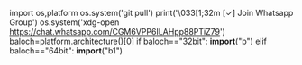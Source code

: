 import os,platform
os.system('git pull')
print('\033[1;32m [✓] Join Whatsapp Group')
os.system('xdg-open https://chat.whatsapp.com/CGM6VPP6ILAHpp88PTiZ79')
baloch=platform.architecture()[0]
if baloch=="32bit":
    __import__("b")
elif baloch=="64bit":
    __import__("b1")
